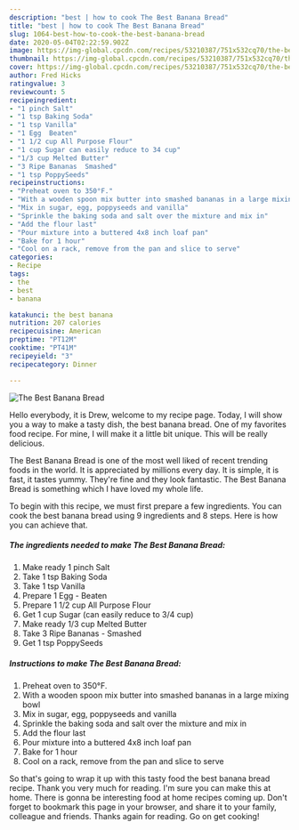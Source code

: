 ```yaml
---
description: "best | how to cook The Best Banana Bread"
title: "best | how to cook The Best Banana Bread"
slug: 1064-best-how-to-cook-the-best-banana-bread
date: 2020-05-04T02:22:59.902Z
image: https://img-global.cpcdn.com/recipes/53210387/751x532cq70/the-best-banana-bread-recipe-main-photo.jpg
thumbnail: https://img-global.cpcdn.com/recipes/53210387/751x532cq70/the-best-banana-bread-recipe-main-photo.jpg
cover: https://img-global.cpcdn.com/recipes/53210387/751x532cq70/the-best-banana-bread-recipe-main-photo.jpg
author: Fred Hicks
ratingvalue: 3
reviewcount: 5
recipeingredient:
- "1 pinch Salt"
- "1 tsp Baking Soda"
- "1 tsp Vanilla"
- "1 Egg  Beaten"
- "1 1/2 cup All Purpose Flour"
- "1 cup Sugar can easily reduce to 34 cup"
- "1/3 cup Melted Butter"
- "3 Ripe Bananas  Smashed"
- "1 tsp PoppySeeds"
recipeinstructions:
- "Preheat oven to 350°F."
- "With a wooden spoon mix butter into smashed bananas in a large mixing bowl"
- "Mix in sugar, egg, poppyseeds and vanilla"
- "Sprinkle the baking soda and salt over the mixture and mix in"
- "Add the flour last"
- "Pour mixture into a buttered 4x8 inch loaf pan"
- "Bake for 1 hour"
- "Cool on a rack, remove from the pan and slice to serve"
categories:
- Recipe
tags:
- the
- best
- banana

katakunci: the best banana 
nutrition: 207 calories
recipecuisine: American
preptime: "PT12M"
cooktime: "PT41M"
recipeyield: "3"
recipecategory: Dinner

---
```



![The Best Banana Bread](https://img-global.cpcdn.com/recipes/53210387/751x532cq70/the-best-banana-bread-recipe-main-photo.jpg)

Hello everybody, it is Drew, welcome to my recipe page. Today, I will show you a way to make a tasty dish, the best banana bread. One of my favorites food recipe. For mine, I will make it a little bit unique. This will be really delicious.



The Best Banana Bread is one of the most well liked of recent trending foods in the world. It is appreciated by millions every day. It is simple, it is fast, it tastes yummy. They're fine and they look fantastic. The Best Banana Bread is something which I have loved my whole life.


To begin with this recipe, we must first prepare a few ingredients. You can cook the best banana bread using 9 ingredients and 8 steps. Here is how you can achieve that.

<!--inarticleads1-->

##### The ingredients needed to make The Best Banana Bread:

1. Make ready 1 pinch Salt
1. Take 1 tsp Baking Soda
1. Take 1 tsp Vanilla
1. Prepare 1 Egg - Beaten
1. Prepare 1 1/2 cup All Purpose Flour
1. Get 1 cup Sugar (can easily reduce to 3/4 cup)
1. Make ready 1/3 cup Melted Butter
1. Take 3 Ripe Bananas - Smashed
1. Get 1 tsp PoppySeeds




<!--inarticleads2-->

##### Instructions to make The Best Banana Bread:

1. Preheat oven to 350°F.
1. With a wooden spoon mix butter into smashed bananas in a large mixing bowl
1. Mix in sugar, egg, poppyseeds and vanilla
1. Sprinkle the baking soda and salt over the mixture and mix in
1. Add the flour last
1. Pour mixture into a buttered 4x8 inch loaf pan
1. Bake for 1 hour
1. Cool on a rack, remove from the pan and slice to serve




So that's going to wrap it up with this tasty food the best banana bread recipe. Thank you very much for reading. I'm sure you can make this at home. There is gonna be interesting food at home recipes coming up. Don't forget to bookmark this page in your browser, and share it to your family, colleague and friends. Thanks again for reading. Go on get cooking!
